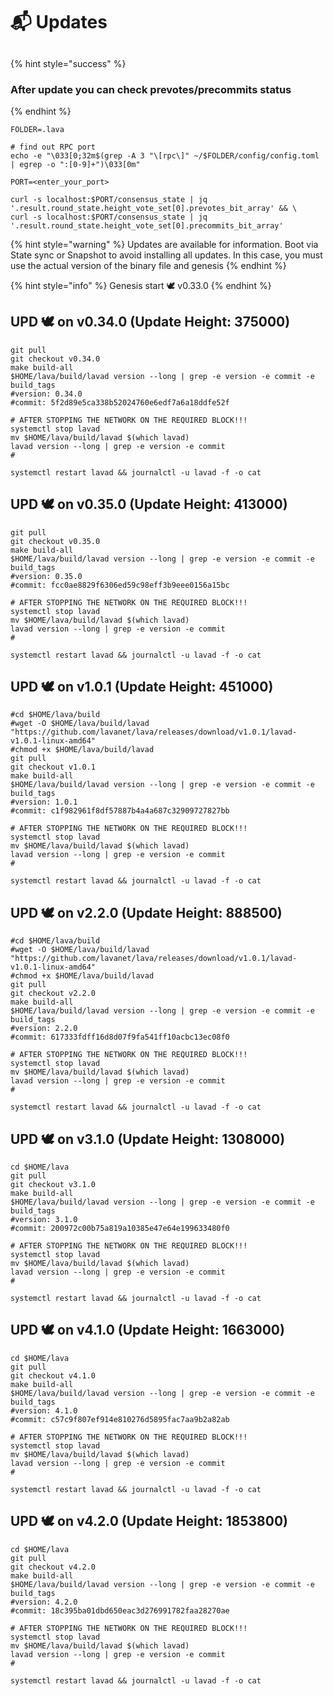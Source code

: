 # 📬 Updates

##

{% hint style="success" %}
### After update you can check prevotes/precommits status
{% endhint %}

```shell
FOLDER=.lava

# find out RPC port
echo -e "\033[0;32m$(grep -A 3 "\[rpc\]" ~/$FOLDER/config/config.toml | egrep -o ":[0-9]+")\033[0m"

PORT=<enter_your_port>

curl -s localhost:$PORT/consensus_state | jq '.result.round_state.height_vote_set[0].prevotes_bit_array' && \
curl -s localhost:$PORT/consensus_state | jq '.result.round_state.height_vote_set[0].precommits_bit_array'
```



{% hint style="warning" %}
Updates are available for information. Boot via State sync or Snapshot to avoid installing all updates. In this case, you must use the actual version of the binary file and genesis
{% endhint %}

{% hint style="info" %}
Genesis start 🕊 v0.33.0
{% endhint %}

## UPD 🕊 on v0.34.0  (Update Height: 375000)

```
git pull
git checkout v0.34.0
make build-all
$HOME/lava/build/lavad version --long | grep -e version -e commit -e build_tags
#version: 0.34.0
#commit: 5f2d89e5ca338b52024760e6edf7a6a18ddfe52f

# AFTER STOPPING THE NETWORK ON THE REQUIRED BLOCK!!!
systemctl stop lavad
mv $HOME/lava/build/lavad $(which lavad)
lavad version --long | grep -e version -e commit
# 

systemctl restart lavad && journalctl -u lavad -f -o cat
```

## UPD 🕊 on v0.35.0  (Update Height: 413000)

```
git pull
git checkout v0.35.0
make build-all
$HOME/lava/build/lavad version --long | grep -e version -e commit -e build_tags
#version: 0.35.0
#commit: fcc0ae8829f6306ed59c98eff3b9eee0156a15bc

# AFTER STOPPING THE NETWORK ON THE REQUIRED BLOCK!!!
systemctl stop lavad
mv $HOME/lava/build/lavad $(which lavad)
lavad version --long | grep -e version -e commit
# 

systemctl restart lavad && journalctl -u lavad -f -o cat
```

## UPD 🕊 on v1.0.1  (Update Height: 451000)

```
#cd $HOME/lava/build
#wget -O $HOME/lava/build/lavad "https://github.com/lavanet/lava/releases/download/v1.0.1/lavad-v1.0.1-linux-amd64"
#chmod +x $HOME/lava/build/lavad
git pull
git checkout v1.0.1
make build-all
$HOME/lava/build/lavad version --long | grep -e version -e commit -e build_tags
#version: 1.0.1
#commit: c1f982961f8df57887b4a4a687c32909727827bb

# AFTER STOPPING THE NETWORK ON THE REQUIRED BLOCK!!!
systemctl stop lavad
mv $HOME/lava/build/lavad $(which lavad)
lavad version --long | grep -e version -e commit
# 

systemctl restart lavad && journalctl -u lavad -f -o cat
```

## UPD 🕊 on v2.2.0  (Update Height: 888500)

```
#cd $HOME/lava/build
#wget -O $HOME/lava/build/lavad "https://github.com/lavanet/lava/releases/download/v1.0.1/lavad-v1.0.1-linux-amd64"
#chmod +x $HOME/lava/build/lavad
git pull
git checkout v2.2.0
make build-all
$HOME/lava/build/lavad version --long | grep -e version -e commit -e build_tags
#version: 2.2.0
#commit: 617333fdff16d8d07f9fa541ff10acbc13ec08f0

# AFTER STOPPING THE NETWORK ON THE REQUIRED BLOCK!!!
systemctl stop lavad
mv $HOME/lava/build/lavad $(which lavad)
lavad version --long | grep -e version -e commit
# 

systemctl restart lavad && journalctl -u lavad -f -o cat
```

## UPD 🕊 on v3.1.0  (Update Height: 1308000)

```
cd $HOME/lava
git pull
git checkout v3.1.0
make build-all
$HOME/lava/build/lavad version --long | grep -e version -e commit -e build_tags
#version: 3.1.0
#commit: 200972c00b75a819a10385e47e64e199633480f0

# AFTER STOPPING THE NETWORK ON THE REQUIRED BLOCK!!!
systemctl stop lavad
mv $HOME/lava/build/lavad $(which lavad)
lavad version --long | grep -e version -e commit
# 

systemctl restart lavad && journalctl -u lavad -f -o cat
```

## UPD 🕊 on v4.1.0  (Update Height: 1663000)

```
cd $HOME/lava
git pull
git checkout v4.1.0
make build-all
$HOME/lava/build/lavad version --long | grep -e version -e commit -e build_tags
#version: 4.1.0
#commit: c57c9f807ef914e810276d5895fac7aa9b2a82ab

# AFTER STOPPING THE NETWORK ON THE REQUIRED BLOCK!!!
systemctl stop lavad
mv $HOME/lava/build/lavad $(which lavad)
lavad version --long | grep -e version -e commit
# 

systemctl restart lavad && journalctl -u lavad -f -o cat
```

## UPD 🕊 on v4.2.0  (Update Height: 1853800)

```
cd $HOME/lava
git pull
git checkout v4.2.0
make build-all
$HOME/lava/build/lavad version --long | grep -e version -e commit -e build_tags
#version: 4.2.0
#commit: 18c395ba01dbd650eac3d276991782faa28270ae

# AFTER STOPPING THE NETWORK ON THE REQUIRED BLOCK!!!
systemctl stop lavad
mv $HOME/lava/build/lavad $(which lavad)
lavad version --long | grep -e version -e commit
# 

systemctl restart lavad && journalctl -u lavad -f -o cat
```

